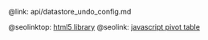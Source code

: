 @link: api/datastore_undo_config.md

@seolinktop: [html5 library](https://webix.com)
@seolink: [javascript pivot table](https://webix.com/pivot/)